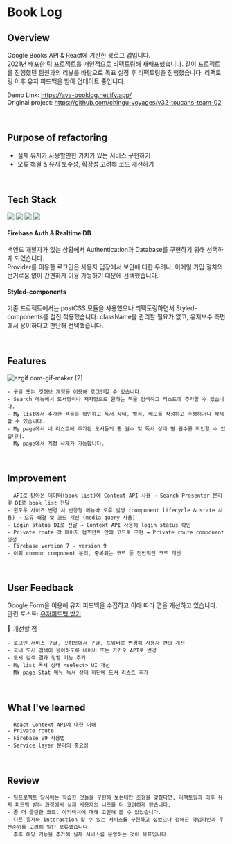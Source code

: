 # Book Log

## Overview
Google Books API & React에 기반한 북로그 앱입니다. <br/>
2021년 배포한 팀 프로젝트를 개인적으로 리팩토링해 재배포했습니다. 
같이 프로젝트를 진행했던 팀원과의 리뷰를 바탕으로 목표 설정 후 리팩토링을 진행했습니다. 리팩토링 이후 유저 피드백을 받아 업데이트 중입니다.

Demo Link: https://ava-booklog.netlify.app/ <br/>
Original project: https://github.com/chingu-voyages/v32-toucans-team-02

<br/>

## Purpose of refactoring
- 실제 유저가 사용할만한 가치가 있는 서비스 구현하기
- 오류 해결 & 유지 보수성, 확장성 고려해 코드 개선하기
<br/>

## Tech Stack
<img src="https://img.shields.io/badge/React-61DAFB?style=flat-square&logo=React&logoColor=white"/> <img src="https://img.shields.io/badge/React Router-CA4245?style=flat-square&logo=react-router&logoColor=white"/> <img src="https://img.shields.io/badge/styled-components-DB7093?style=flat-square&logo=styled-components&logoColor=white"/>
<img src="https://img.shields.io/badge/Firebase-FFCA28?style=flat-square&logo=firebase&logoColor=white"/>
<br/>

#### Firebase Auth & Realtime DB
백엔드 개발자가 없는 상황에서 Authentication과 Database를 구현하기 위해 선택하게 되었습니다. <br/>
Provider를 이용한 로그인은 사용자 입장에서 보안에 대한 우려나, 이메일 가입 절차의 번거로움 없이 간편하게 이용 가능하기 때문에 선택했습니다.

#### Styled-components
기존 프로젝트에서는 postCSS 모듈을 사용했으나 리팩토링하면서 Styled-components를 점진 적용했습니다.
className을 관리할 필요가 없고, 유지보수 측면에서 용이하다고 판단해 선택했습니다.

<br/>

## Features 

![ezgif com-gif-maker (2)](https://user-images.githubusercontent.com/47381555/175777314-20d8cde3-205d-48ad-b789-fc37612335b3.gif)

```
- 구글 또는 깃허브 계정을 이용해 로그인할 수 있습니다.
- Search 메뉴에서 도서명이나 저자명으로 원하는 책을 검색하고 리스트에 추가할 수 있습니다.
- My list에서 추가한 책들을 확인하고 독서 상태, 별점, 메모를 작성하고 수정하거나 삭제할 수 있습니다.
- My page에서 내 리스트에 추가된 도서들의 총 권수 및 독서 상태 별 권수를 확인할 수 있습니다.
- My page에서 계정 삭제가 가능합니다.
```
<br/>

## Improvement
```
- API로 받아온 데이터(book list)에 Context API 사용 → Search Presenter 분리 및 DI로 book list 전달
- 윈도우 사이즈 변경 시 반응형 메뉴바 오류 발생 (component lifecycle & state 사용) → 오류 해결 및 코드 개선 (media query 사용)
- Login status DI로 전달 → Context API 사용해 login status 확인
- Private route 각 페이지 컴포넌트 안에 코드로 구현 → Private route component 생성
- Firebase version 7 → version 9
- 이외 common component 분리, 중복되는 코드 등 전반적인 코드 개선
```

<br/>

## User Feedback
Google Form을 이용해 유저 피드백을 수집하고 이에 따라 앱을 개선하고 있습니다. <br/>
관련 포스트: [유저피드백 받기](https://velog.io/@avakim/%EC%9C%A0%EC%A0%80-%ED%94%BC%EB%93%9C%EB%B0%B1-%EB%B0%9B%EA%B8%B0)

🔹 개선할 점
```
- 로그인 서비스 구글, 깃허브에서 구글, 트위터로 변경해 사용자 편의 개선
- 국내 도서 검색이 용이하도록 네이버 또는 카카오 API로 변경
- 도서 검색 결과 정렬 기능 추가 
- My list 독서 상태 <select> UI 개선
- MY page Stat 메뉴 독서 상태 하단에 도서 리스트 추가
```
<br/>

## What I've learned
```
- React Context API에 대한 이해
- Private route
- Firebase V9 사용법
- Service layer 분리의 중요성
```

<br/>

## Review
```
- 팀프로젝트 당시에는 학습한 것들을 구현해 보는데만 초점을 맞췄다면, 리팩토링과 이후 유저 피드백 받는 과정에서 실제 사용자의 니즈를 더 고려하게 됐습니다.
- 좀 더 클린한 코드, 아키텍쳐에 대해 고민해 볼 수 있었습니다.
- 다른 유저와 interaction 할 수 있는 서비스를 구현하고 싶었으나 정해진 타임라인과 우선순위를 고려해 일단 보류했습니다. 
  추후 해당 기능을 추가해 실제 서비스를 운영하는 것이 목표입니다.
```
